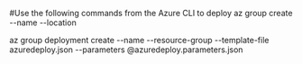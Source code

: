 #Use the following commands from the Azure CLI to deploy
az group create --name <your resource group name> --location <your location>

az group deployment create --name <whatever you want to call the deployment> --resource-group <your resource group name> --template-file azuredeploy.json --parameters @azuredeploy.parameters.json
